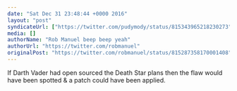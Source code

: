```yaml
---
date: "Sat Dec 31 23:48:44 +0000 2016"
layout: "post"
syndicateUrl: ["https://twitter.com/pudymody/status/815343965218230273"]
media: []
authorName: "Rob Manuel beep beep yeah"
authorUrl: "https://twitter.com/robmanuel"
originalPost: "https://twitter.com/robmanuel/status/815287358170001408"
---
```

If Darth Vader had open sourced the Death Star plans then the flaw would have been spotted &amp; a patch could have been applied.